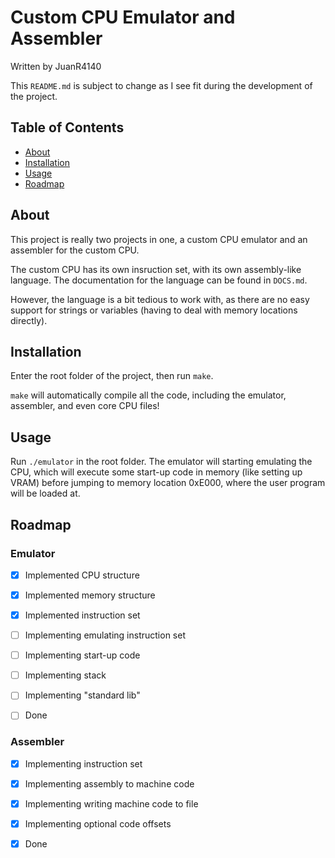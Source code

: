 # Custom CPU Emulator and Assembler

Written by JuanR4140

This `README.md` is subject to change as I see fit during the development of the project.

## Table of Contents

- [About](#about)
- [Installation](#installation)
- [Usage](#usage)
- [Roadmap](#roadmap)

## About

This project is really two projects in one, a custom CPU emulator and an assembler for the custom CPU.

The custom CPU has its own insruction set, with its own assembly-like language.
The documentation for the language can be found in `DOCS.md`.

However, the language is a bit tedious to work with, as there are no easy support for strings or variables
(having to deal with memory locations directly).

## Installation

Enter the root folder of the project, then run `make`.

`make` will automatically compile all the code, including the emulator, assembler, and even core CPU files!

## Usage

Run `./emulator` in the root folder. The emulator will starting emulating the CPU, which will
execute some start-up code in memory (like setting up VRAM) before jumping to memory location 0xE000, 
where the user program will be loaded at.

## Roadmap

### Emulator

- [X] Implemented CPU structure
- [X] Implemented memory structure
- [X] Implemented instruction set
- [ ] Implementing emulating instruction set
- [ ] Implementing start-up code
- [ ] Implementing stack
- [ ] Implementing "standard lib"

- [ ] Done

### Assembler
- [X] Implementing instruction set
- [X] Implementing assembly to machine code
- [X] Implementing writing machine code to file
- [X] Implementing optional code offsets

- [X] Done